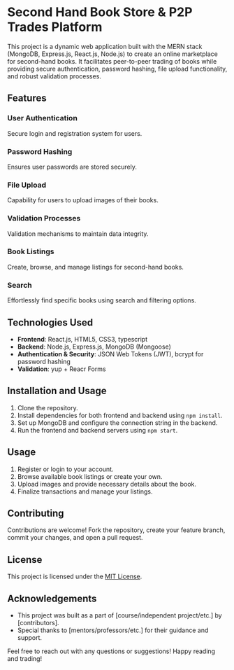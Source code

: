 # Second Hand Book Store & P2P Trades Platform

This project is a dynamic web application built with the MERN stack (MongoDB, Express.js, React.js, Node.js) to create an online marketplace for second-hand books. It facilitates peer-to-peer trading of books while providing secure authentication, password hashing, file upload functionality, and robust validation processes.

## Features

### User Authentication
Secure login and registration system for users.

### Password Hashing
Ensures user passwords are stored securely.

### File Upload
Capability for users to upload images of their books.

### Validation Processes
Validation mechanisms to maintain data integrity.

### Book Listings
Create, browse, and manage listings for second-hand books.

### Search
Effortlessly find specific books using search and filtering options.

## Technologies Used

- **Frontend**: React.js, HTML5, CSS3, typescript
- **Backend**: Node.js, Express.js, MongoDB (Mongoose)
- **Authentication & Security**: JSON Web Tokens (JWT), bcrypt for password hashing
- **Validation**: yup + Reacr Forms

## Installation and Usage

1. Clone the repository.
2. Install dependencies for both frontend and backend using `npm install`.
3. Set up MongoDB and configure the connection string in the backend.
4. Run the frontend and backend servers using `npm start`.

## Usage

1. Register or login to your account.
2. Browse available book listings or create your own.
3. Upload images and provide necessary details about the book.
4. Finalize transactions and manage your listings.

## Contributing

Contributions are welcome! Fork the repository, create your feature branch, commit your changes, and open a pull request.

## License

This project is licensed under the [MIT License](link-to-license).

## Acknowledgements

- This project was built as a part of [course/independent project/etc.] by [contributors].
- Special thanks to [mentors/professors/etc.] for their guidance and support.

Feel free to reach out with any questions or suggestions! Happy reading and trading!
